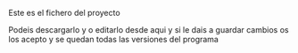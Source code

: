 Este es el fichero del proyecto

Podeis descargarlo y o editarlo desde aqui y si le dais a guardar cambios os los acepto y se quedan todas las versiones del programa
